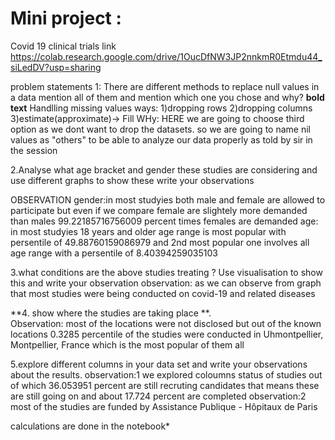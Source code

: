 # Mini project :

Covid 19 clinical trials
link 
https://colab.research.google.com/drive/1OucDfNW3JP2nnkmR0Etmdu44_siLedDV?usp=sharing 

problem statements
1: 
There are different methods to replace null values in a data mention all of them and mention which one you chose and why? **bold text**
Handlling missing values ways:
1)dropping rows
2)dropping columns
3)estimate(approximate)-> Fill
WHy:  HERE we are going to choose third option as we dont want to drop the datasets. so we are going to name nil values as "others"  to be able to analyze our data properly as told by sir in the session

2.Analyse what age bracket and gender these studies are considering and use different graphs to show these write your observations

OBSERVATION gender:in most studyies both male and female are allowed to participate but even if we compare female are slightely more demanded than males 99.22185716756009 percent times females are demanded 
age: in most studyies 18 years and older age range is most popular with persentile of 49.88760159086979 and 2nd most popular one involves all age range with a persentile of 8.40394259035103

3.what conditions are the above studies treating ? Use visualisation to show this and write your observation observation: as we can observe from graph that most studies were being conducted on covid-19 and related diseases

**4. show where the studies are taking place **.            
Observation: most of the locations were not disclosed but out of the known locations 0.3285 percentile of the studies were conducted in Uhmontpellier, Montpellier, France which is the most popular of them all

5.explore different columns in your data set and write your observations about the results.
observation:1 we explored coloumns status of studies out of which 36.053951 percent are still recruting candidates that means these are still going on and about 17.724 percent are completed
observation:2 most of the studies are funded by Assistance Publique - Hôpitaux de Paris

calculations are done in the notebook*



